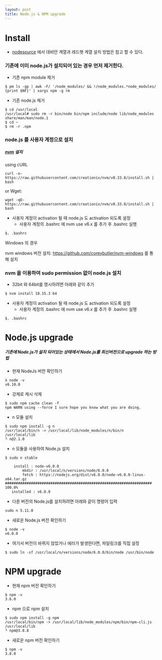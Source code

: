 ```yaml
---
layout: post
title: Node.js & NPM upgrade
---
```


# Install

* [nodesource](https://github.com/nodesource/distributions) 에서 데비안 계열과 레드햇 계열 설치 방법은 참고 할 수 있다.

### 기존에 이미 node.js가 설치되어 있는 경우 먼저 제거한다.

- 기존 npm module 제거
```
$ pm ls -gp | awk -F/ '/node_modules/ && !/node_modules.*node_modules/ {print $NF}' | xargs npm -g rm
```
- 기존 node.js 제거
```
$ cd /usr/local
/usr/local# sudo rm -r bin/node bin/npm include/node lib/node_modules share/man/man/node.1
$ cd ~
$ rm -r .npm
```

### node.js 를 사용자 계정으로 설치

##### [nvm](https://github.com/creationix/nvm) 설치
using cURL
```
curl -o- https://raw.githubusercontent.com/creationix/nvm/v0.33.8/install.sh | bash
```
or Wget:
```
wget -qO- https://raw.githubusercontent.com/creationix/nvm/v0.33.8/install.sh | bash
```

* 사용자 계정이 activation 될 때 node.js 도 activation 되도록 설정
    * 사용자 계정의 .bashrc 에 nvm use v6.x 를 추가 후 .bashrc 실행
```
$. .bashrc
```

Windows 의 경우

nvm windows 버전 설치: https://github.com/coreybutler/nvm-windows 를 통해 설치

### nvm 을 이용하여 sudo permission 없이 node.js 설치

* 32bit 와 64bit를 명시하려면 아래와 같이 추가
```
$ nvm install 10.15.3 64
```

* 사용자 계정이 activation 될 때 node.js 도 activation 되도록 설정
    * 사용자 계정의 .bashrc 에 nvm use v6.x 를 추가 후 .bashrc 실행
```
$. .bashrc
```

# Node.js upgrade

##### 기존에 Node.js가 설치 되어있는 상태에서 Node.js를 최신버전으로 upgrade 하는 방법

 - 현재 NodeJs 버전 확인하기
 ```
 λ node -v
 v6.10.0
 ```
 - 강제로 캐시 삭제
 ```
 $ sudo npm cache clean -f
 npm WARN using --force I sure hope you know what you are doing.
 ```
 - n 모듈 설치
 ```
 $ sudo npm install -g n
 /usr/local/bin/n -> /usr/local/lib/node_modules/n/bin/n
 /usr/local/lib
 └ n@2.1.0
 ```
 - n 모듈을 사용하여 Node.js 설치
 ```
 $ sudo n stable

     install : node-v6.0.0
         mkdir : /usr/local/n/versions/node/6.0.0
         fetch : https://nodejs.org/dist/v6.0.0/node-v6.0.0-linux-x64.tar.gz
 #################################################################### 100.0%
    installed : v6.0.0
 ```
 - 다른 버전의 Node.js를 설치하려면 아래와 같이 명령어 입력
 ```
 sudo n 5.11.0
 ```
 - 새로운 Node.js 버전 확인하기
 ```
 $ node -v
 v6.0.0
 ```
 - 여기서 버전이 바뀌지 않았거나 에러가 발생한다면, 파일링크를 직접 설정
 ```
 $ sudo ln -sf /usr/local/n/versions/node/6.0.0/bin/node /usr/bin/node
 ```

# NPM upgrade

 - 현재 npm 버전 확인하기
 ```
 $ npm -v
 3.6.0
 ```
 - npm 으로 npm 설치
 ```
 $ sudo npm install -g npm
 /usr/local/bin/npm -> /usr/local/lib/node_modules/npm/bin/npm-cli.js
 /usr/local/lib
 └ npm@3.8.8
 ```
 - 새로운 npm 버전 확인하기
 ```
 $ npm -v
 3.8.8
 ```
